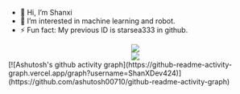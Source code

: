 - 👋 Hi, I’m Shanxi
- 👀 I’m interested in machine learning and robot.
- ⚡ Fun fact: My previous ID is starsea333 in github.
<div align="center"> <img src="https://github-readme-stats.vercel.app/api/top-langs/?username=ShanXDev424&hide_title=true&hide_border=true&layout=compact&langs_count=6&text_color=000&icon_color=fff&bg_color=0,52fa5a,4dfcff,c64dff&theme=dracula" /> </div>
<div align="center"> <img src="https://visitor-badge.glitch.me/badge?page_id=ShanXDev424" /> </div>
[![Ashutosh's github activity graph](https://github-readme-activity-graph.vercel.app/graph?username=ShanXDev424)](https://github.com/ashutosh00710/github-readme-activity-graph)


<!---
ShanXDev424/ShanXDev424 is a ✨ special ✨ repository because its `README.md` (this file) appears on your GitHub profile.
You can click the Preview link to take a look at your changes.
--->
